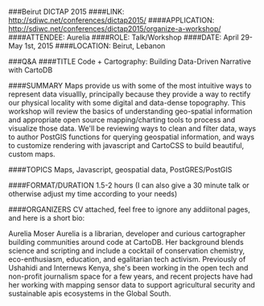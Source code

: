 ###Beirut DICTAP 2015 
####LINK:
http://sdiwc.net/conferences/dictap2015/
####APPLICATION:
http://sdiwc.net/conferences/dictap2015/organize-a-workshop/
####ATTENDEE:
Aurelia 
####ROLE: 
Talk/Workshop
####DATE:
April 29-May 1st, 2015
####LOCATION:
Beirut, Lebanon

###Q&A
####TITLE
Code + Cartography: Building Data-Driven Narrative with CartoDB

####SUMMARY
Maps provide us with some of the most intuitive ways to represent data visuallly, principally because they provide a way to rectify our physical locality with some digital and data-dense topography. This workshop will review the basics of understanding geo-spatial information and appropriate open source mapping/charting tools to process and visualize those data. We'll be reviewing ways to clean and filter data, ways to author PostGIS functions for querying geospatial information, and ways to customize rendering with javascript and CartoCSS to build beautiful, custom maps. 

####TOPICS
Maps, Javascript, geospatial data, PostGRES/PostGIS

####FORMAT/DURATION
1.5-2 hours (I can also give a 30 minute talk or otherwise adjust my time according to your needs)

####ORGANIZERS
CV attached, feel free to ignore any addiitonal pages, and here is a short bio:

Aurelia Moser
Aurelia is a librarian, developer and curious cartographer building communities around code at CartoDB. Her background blends science and scripting and include a cocktail of conservation chemistry, eco-enthusiasm, education, and egalitarian tech activism. Previously of Ushahidi and Internews Kenya, she's been working in the open tech and non-profit journalism space for a few years, and recent projects have had her working with mapping sensor data to support agricultural security and sustainable apis ecosystems in the Global South.